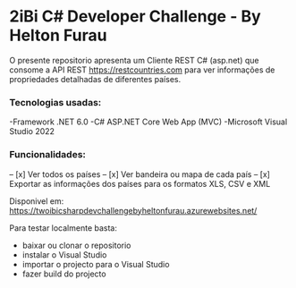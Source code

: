 # 2iBi C# Developer Challenge - By Helton Furau

O presente repositorio apresenta um Cliente REST C# (asp.net) que consome a API REST https://restcountries.com para ver informações de propriedades detalhadas de diferentes países.

### Tecnologias usadas:
-Framework .NET 6.0
-C# ASP.NET Core Web App (MVC)
-Microsoft Visual Studio 2022

### Funcionalidades:
– [x] Ver todos os países
– [x] Ver bandeira ou mapa de cada país
– [x] Exportar as informações dos países para os formatos XLS, CSV e XML

Disponivel em: https://twoibicsharpdevchallengebyheltonfurau.azurewebsites.net/

Para testar localmente basta:
* baixar ou clonar o repositorio
* instalar o Visual Studio
* importar o projecto para o Visual Studio
* fazer build do projecto
